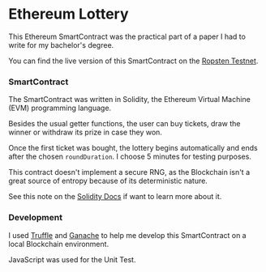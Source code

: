 # Ethereum Lottery

This Ethereum SmartContract was the practical part of a paper I had to write for my bachelor's degree.

You can find the live version of this SmartContract on the [Ropsten Testnet](https://ropsten.etherscan.io/address/0x1f91c82Fe481A0A480d215e7e05a35e673E32aed#code).

### SmartContract

The SmartContract was written in Solidity, the Ethereum Virtual Machine (EVM) programming language.

Besides the usual getter functions, the user can buy tickets, draw the winner or withdraw its prize in case they won.

Once the first ticket was bought, the lottery begins automatically and ends after the chosen `roundDuration`. I choose 5 minutes for testing purposes.

This contract doesn't implement a secure RNG, as the Blockchain isn't a great source of entropy because of its deterministic nature.

See this note on the [Solidity Docs](https://solidity.readthedocs.io/en/v0.5.7/miscellaneous.html?highlight=randomness#global-variables) if want to learn more about it.

### Development

I used [Truffle](https://github.com/trufflesuite/truffle) and [Ganache](https://github.com/trufflesuite/ganache) to help me develop this SmartContract on a local Blockchain environment.

JavaScript was used for the Unit Test.
